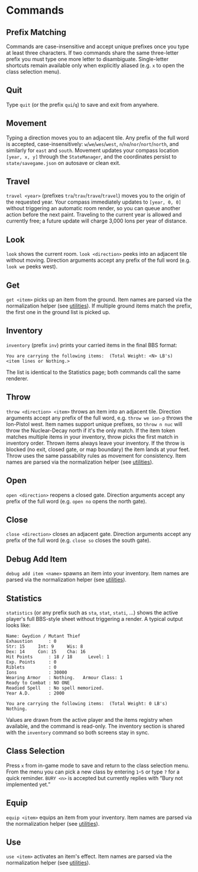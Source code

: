 # Commands

## Prefix Matching

Commands are case-insensitive and accept unique prefixes once you type at least
three characters. If two commands share the same three-letter prefix you must
type one more letter to disambiguate. Single-letter shortcuts remain available
only when explicitly aliased (e.g. `x` to open the class selection menu).

## Quit

Type `quit` (or the prefix `qui`/`q`) to save and exit from anywhere.

## Movement

Typing a direction moves you to an adjacent tile. Any prefix of the full word
is accepted, case-insensitively: `w`/`we`/`wes`/`west`,
`n`/`no`/`nor`/`nort`/`north`, and similarly for `east` and `south`.
Movement updates your compass location `[year, x, y]` through the
`StateManager`, and the coordinates persist to `state/savegame.json` on
autosave or clean exit.

## Travel

`travel <year>` (prefixes `tra`/`trav`/`trave`/`travel`) moves you to the
origin of the requested year. Your compass immediately updates to `[year, 0,
0]` without triggering an automatic room render, so you can queue another
action before the next paint. Traveling to the current year is allowed and
currently free; a future update will charge 3,000 Ions per year of distance.

## Look

`look` shows the current room. `look <direction>` peeks into an adjacent tile
without moving. Direction arguments accept any prefix of the full word (e.g.
`look we` peeks west).

## Get

`get <item>` picks up an item from the ground. Item names are parsed via the
normalization helper (see [utilities](utilities.md)). If multiple ground items
match the prefix, the first one in the ground list is picked up.

## Inventory

`inventory` (prefix `inv`) prints your carried items in the final BBS format:

```
You are carrying the following items:  (Total Weight: <N> LB's)
<item lines or Nothing.>
```

The list is identical to the Statistics page; both commands call the same
renderer.

## Throw

`throw <direction> <item>` throws an item into an adjacent tile. Direction
arguments accept any prefix of the full word, e.g. `throw we ion-p` throws the
Ion-Pistol west. Item names support unique prefixes, so `throw n nuc` will throw
the Nuclear-Decay north if it's the only match. If the item token matches
multiple items in your inventory, throw picks the first match in inventory
order. Thrown items always leave your inventory. If the throw is blocked (no
exit, closed gate, or map boundary) the item lands at your feet. Throw uses the
same passability rules as movement for consistency. Item names are parsed via
the normalization helper (see [utilities](utilities.md)).

## Open

`open <direction>` reopens a closed gate. Direction arguments accept any prefix
of the full word (e.g. `open no` opens the north gate).

## Close

`close <direction>` closes an adjacent gate. Direction arguments accept any
prefix of the full word (e.g. `close so` closes the south gate).

## Debug Add Item

`debug add item <name>` spawns an item into your inventory. Item names are
parsed via the normalization helper (see [utilities](utilities.md)).

## Statistics

`statistics` (or any prefix such as `sta`, `stat`, `stati`, …) shows the active
player's full BBS-style sheet without triggering a render. A typical output
looks like:

```
Name: Gwydion / Mutant Thief
Exhaustion      : 0
Str: 15     Int: 9     Wis: 8
Dex: 14     Con: 15    Cha: 16
Hit Points      : 18 / 18      Level: 1
Exp. Points     : 0
Riblets         : 0
Ions            : 30000
Wearing Armor   : Nothing.   Armour Class: 1
Ready to Combat : NO ONE
Readied Spell   : No spell memorized.
Year A.D.       : 2000

You are carrying the following items:  (Total Weight: 0 LB's)
Nothing.
```

Values are drawn from the active player and the items registry when available,
and the command is read-only. The inventory section is shared with the
`inventory` command so both screens stay in sync.

## Class Selection

Press `x` from in-game mode to save and return to the class selection menu.
From the menu you can pick a new class by entering `1`–`5` or type `?` for a
quick reminder. `BURY <n>` is accepted but currently replies with “Bury not
implemented yet.”

## Equip

`equip <item>` equips an item from your inventory. Item names are parsed via
the normalization helper (see [utilities](utilities.md)).

## Use

`use <item>` activates an item's effect. Item names are parsed via the
normalization helper (see [utilities](utilities.md)).
